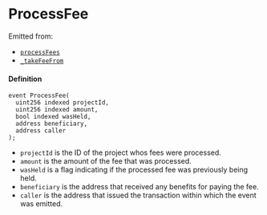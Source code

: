 # ProcessFee

Emitted from:

* [`processFees`](/docs/dev/v3/deprecated/or-payment-terminals/or-abstract/jbpayoutredemptionpaymentterminal/write/processfees.md)
* [`_takeFeeFrom`](/docs/dev/v3/deprecated/or-payment-terminals/or-abstract/jbpayoutredemptionpaymentterminal/write/-_takefeefrom.md)

#### Definition

```
event ProcessFee(
  uint256 indexed projectId,
  uint256 indexed amount,
  bool indexed wasHeld,
  address beneficiary,
  address caller
);
```

* `projectId` is the ID of the project whos fees were processed.
* `amount` is the amount of the fee that was processed.
* `wasHeld` is a flag indicating if the processed fee was previously being held.
* `beneficiary` is the address that received any benefits for paying the fee.
* `caller` is the address that issued the transaction within which the event was emitted.
